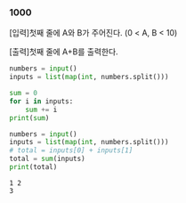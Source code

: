 ### 1000

[입력]첫째 줄에 A와 B가 주어진다. (0 < A, B < 10)

[출력]첫째 줄에 A+B를 출력한다.

```python
numbers = input()
inputs = list(map(int, numbers.split()))

sum = 0
for i in inputs:
    sum += i
print(sum)
```

```python
numbers = input()
inputs = list(map(int, numbers.split()))
# total = inputs[0] + inputs[1]
total = sum(inputs)
print(total)
```

```
1 2
3
```